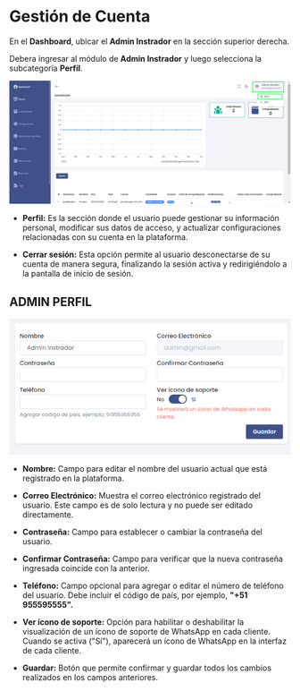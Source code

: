 # Gestión de Cuenta

En el **Dashboard**, ubicar el **Admin Instrador** en la sección superior derecha.

Debera ingresar al módulo de **Admin Instrador** y luego selecciona la subcategoría **Perfil**.

![Alt text](img/Login_vista_1.jpg)

* **Perfil:** Es la sección donde el usuario puede gestionar su información personal, modificar sus datos de acceso, y actualizar configuraciones relacionadas con su cuenta en la plataforma.

* **Cerrar sesión:** Esta opción permite al usuario desconectarse de su cuenta de manera segura, finalizando la sesión activa y redirigiéndolo a la pantalla de inicio de sesión.

## ADMIN PERFIL 

![Alt text](img/Login_vista_2.jpg)

* **Nombre:** Campo para editar el nombre del usuario actual que está registrado en la plataforma.

* **Correo Electrónico:** Muestra el correo electrónico registrado del usuario. Este campo es de solo lectura y no puede ser editado directamente.

* **Contraseña:** Campo para establecer o cambiar la contraseña del usuario.

* **Confirmar Contraseña:** Campo para verificar que la nueva contraseña ingresada coincide con la anterior.

* **Teléfono:** Campo opcional para agregar o editar el número de teléfono del usuario. Debe incluir el código de país, por ejemplo, **"+51 955595555".**

* **Ver ícono de soporte:** Opción para habilitar o deshabilitar la visualización de un ícono de soporte de WhatsApp en cada cliente. Cuando se activa ("Sí"), aparecerá un ícono de WhatsApp en la interfaz de cada cliente.

* **Guardar:** Botón que permite confirmar y guardar todos los cambios realizados en los campos anteriores.
